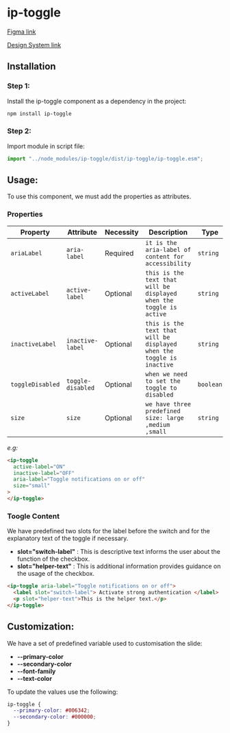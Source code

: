# ip-toggle

[Figma link](https://www.figma.com/design/63w4li687mfdYtETlBu6a9/Component---Mixed?node-id=634-6067&t=0CvJgL53rYwRB47n-0)

[Design System link](https://design.ipedis.com/5dda74a23/p/81d47b-toggle/b/81627b)

## Installation

<!-- TODO -->

### Step 1:

Install the ip-toggle component as a dependency in the project:

```bash
npm install ip-toggle
```

### Step 2:

Import module in script file:

```javascript or typescript
import "../node_modules/ip-toggle/dist/ip-toggle/ip-toggle.esm";
```

## Usage:

To use this component, we must add the properties as attributes.

### Properties

| Property         | Attribute         | Necessity | Description                                                           | Type      | Default     |
| ---------------- | ----------------- | --------- | --------------------------------------------------------------------- | --------- | ----------- |
| `ariaLabel`      | `aria-label`      | Required  | `it is the aria-label of content for accessibility`                   | `string`  | `undefined` |
| `activeLabel`    | `active-label`    | Optional  | `this is the text that will be displayed when the toggle is active`   | `string`  | `undefined` |
| `inactiveLabel`  | `inactive-label`  | Optional  | `this is the text that will be displayed when the toggle is inactive` | `string`  | `undefined` |
| `toggleDisabled` | `toggle-disabled` | Optional  | `when we need to set the toggle to disabled`                          | `boolean` | `false`     |
| `size`           | `size`            | Optional  | `we have three predefined size: large ,medium ,small`                 | `string`  | `medium`    |

_e.g:_

```html
<ip-toggle
  active-label="ON"
  inactive-label="OFF"
  aria-label="Toggle notifications on or off"
  size="small"
>
</ip-toggle>
```

### Toogle Content

We have predefined two slots for the label before the switch and for the explanatory text of the toggle if necessary.

- **slot="switch-label"** : This is descriptive text informs the user about the function of the checkbox.
- **slot="helper-text"** : This is additional information provides guidance on the usage of the checkbox.

```html
<ip-toggle aria-label="Toggle notifications on or off">
  <label slot="switch-label"> Activate strong authentication </label>
  <p slot="helper-text">This is the helper text.</p>
</ip-toggle>
```

## Customization:

We have a set of predefined variable used to customisation the slide:

- **--primary-color**
- **--secondary-color**
- **--font-family**
- **--text-color**

To update the values use the following:

```css
ip-toggle {
  --primary-color: #006342;
  --secondary-color: #000000;
}
```
